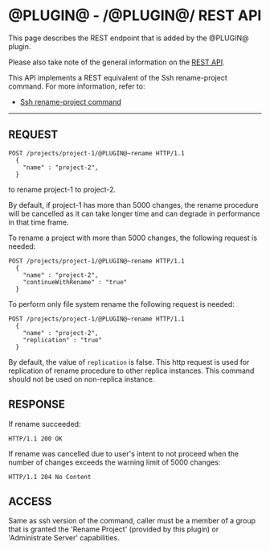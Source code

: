 @PLUGIN@ - /@PLUGIN@/ REST API
===================================

This page describes the REST endpoint that is added by the @PLUGIN@
plugin.

Please also take note of the general information on the
[REST API](../../../Documentation/rest-api.html).

This API implements a REST equivalent of the Ssh rename-project command.
For more information, refer to:
* [Ssh rename-project command](cmd-rename.md)
------------------------------------------

REQUEST
-------
```
POST /projects/project-1/@PLUGIN@~rename HTTP/1.1
  {
    "name" : "project-2",
  }
```
to rename project-1 to project-2.

By default, if project-1 has more than 5000 changes, the rename procedure will be cancelled as it
can take longer time and can degrade in performance in that time frame.

To rename a project with more than 5000 changes, the following request is needed:
```
POST /projects/project-1/@PLUGIN@~rename HTTP/1.1
  {
    "name" : "project-2",
    "continueWithRename" : "true"
  }
```

To perform only file system rename the following request is needed:
```
POST /projects/project-1/@PLUGIN@~rename HTTP/1.1
  {
    "name" : "project-2",
    "replication" : "true"
  }
```
By default, the value of `replication` is false. This http request is used for replication of
rename procedure to other replica instances. This command should not be used on non-replica
instance.

RESPONSE
--------
If rename succeeded:

```
HTTP/1.1 200 OK
```

If rename was cancelled due to user's intent to not proceed when the number of changes exceeds the
warning limit of 5000 changes:

```
HTTP/1.1 204 No Content
```

ACCESS
------
Same as ssh version of the command, caller must be a member of a group that is granted the
'Rename Project' (provided by this plugin) or 'Administrate Server' capabilities.
